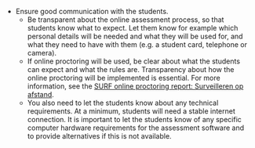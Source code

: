 
* Ensure good communication with the students.
   * Be transparent about the online assessment process, so that students know what to expect. Let them know for example which personal details will be needed and what they will be used for, and what they need to have with them (e.g. a student card, telephone or camera).
   * If online proctoring will be used, be clear about what the students can expect and what the rules are. Transparency about how the online proctoring will be implemented is essential. For more information, see the [SURF online proctoring report: Surveilleren op afstand](https://www.surf.nl/files/2020-04/surf-rapport-online-proctoring_2020_update-april-2020.pdf).
   * You also need to let the students know about any technical requirements. At a minimum, students will need a stable internet connection. It is important to let the students know of any specific computer hardware requirements for the assessment software and to provide alternatives if this is not available.
